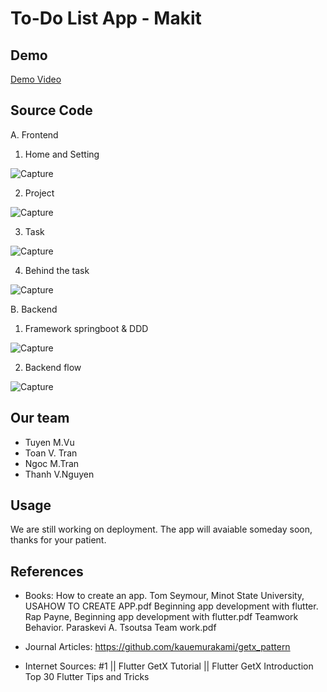 # To-Do List App - Makit

## Demo

[Demo Video](https://drive.google.com/file/d/1Xj3GPIcf-6ElymwgAcNodG4xhnEUMwlS/view?usp=sharing)

## Source Code
A. Frontend
1. Home and Setting 

![Capture](https://user-images.githubusercontent.com/81580234/151094873-4e790a08-e502-4d44-a8ab-ced23f9dc1a5.PNG)

2. Project

![Capture](https://user-images.githubusercontent.com/81580234/151095047-4166553f-c0af-4cde-9c73-544c88d028d8.PNG)

3. Task

![Capture](https://user-images.githubusercontent.com/81580234/151095184-a50ec899-6f34-47e5-85cf-14bb0870b50c.PNG)

4. Behind the task

![Capture](https://user-images.githubusercontent.com/81580234/151095263-dc9b74e8-96a0-4956-aede-097b1c367381.PNG)


B. Backend
1. Framework springboot & DDD

![Capture](https://user-images.githubusercontent.com/81580234/151095567-0bb38bdd-9f62-4e4e-a9f3-73a199a7d739.PNG)

2. Backend flow

![Capture](https://user-images.githubusercontent.com/81580234/151095623-8e044a85-0bbd-4142-bf9a-625847739e72.PNG)

## Our team
* Tuyen M.Vu 
* Toan V. Tran
* Ngoc M.Tran
* Thanh V.Nguyen

## Usage
We are still working on deployment. The app will avaiable someday soon, thanks for your patient.

## References
* Books:
How to create an app. Tom Seymour, Minot State University, USAHOW TO CREATE APP.pdf
Beginning app development with flutter. Rap Payne, Beginning app development with flutter.pdf
Teamwork Behavior. Paraskevi A. Tsoutsa 
Team work.pdf

* Journal Articles: 
https://github.com/kauemurakami/getx_pattern

* Internet Sources:
#1 || Flutter GetX Tutorial || Flutter GetX Introduction
Top 30 Flutter Tips and Tricks



